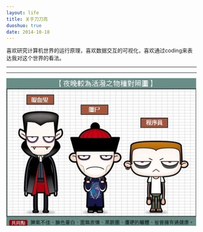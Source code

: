 ```yaml
---
layout: life
title: 关于刀刀亮
duoshuo: true
date: 2014-10-18
---
```


>
喜欢研究计算机世界的运行原理，喜欢数据交互的可视化，喜欢通过coding来表达我对这个世界的看法。

******

******
![meixiang](/res/img/blog/melife.jpg)